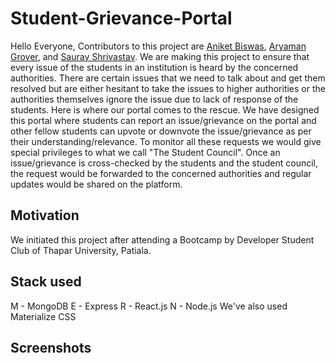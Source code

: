 # Student-Grievance-Portal
Hello Everyone, Contributors to this project are [Aniket Biswas](https://github.com/aniketbiswas21), [Aryaman Grover](https://github.com/Aryaman1706), and [Saurav Shrivastav](https://github.com/Saurav-Shrivastav). 
We are making this project to ensure that every issue of the students in an institution is heard by the concerned authorities.
There are certain issues that we need to talk about and get them resolved but are either hesitant to take the issues to higher authorities or the authorities themselves ignore the issue due to lack of response of the students. 
Here is where our portal comes to the rescue. We have designed this portal where students can report an issue/grievance on the portal and other fellow students can upvote or downvote the issue/grievance as per their understanding/relevance. 
To monitor all these requests we would give special privileges to what we call "The Student Council". 
Once an issue/grievance is cross-checked by the students and the student council, the request would be forwarded to the concerned authorities and regular updates would be shared on the platform.

## Motivation
We initiated this project after attending a Bootcamp by Developer Student Club of Thapar University, Patiala.

## Stack used
M - MongoDB
E - Express
R - React.js
N - Node.js
We've also used Materialize CSS

## Screenshots
